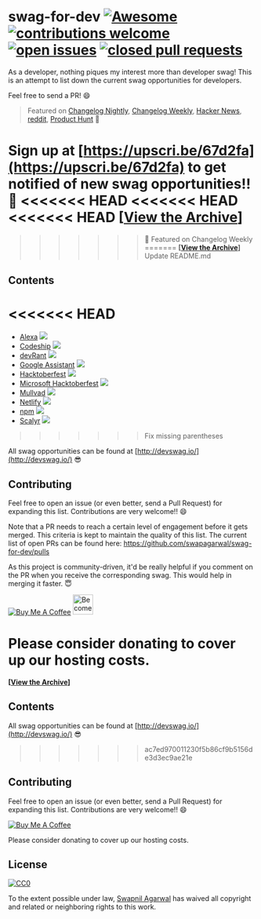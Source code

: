 # swag-for-dev [![Awesome](https://awesome.re/badge-flat.svg)](https://awesome.re) [![contributions welcome](https://img.shields.io/badge/contributions-welcome-brightgreen.svg)](https://github.com/swapagarwal/swag-for-dev/fork) [![open issues](https://img.shields.io/github/issues/swapagarwal/swag-for-dev.svg)](https://github.com/swapagarwal/swag-for-dev/issues?q=is%3Aopen+is%3Aissue) [![closed pull requests](https://img.shields.io/github/issues-pr-closed/swapagarwal/swag-for-dev.svg)](https://github.com/swapagarwal/swag-for-dev/pulls?q=is%3Apr+is%3Aclosed)

As a developer, nothing piques my interest more than developer swag! This is an attempt to list down the current swag opportunities for developers.

Feel free to send a PR! 😄

> Featured on [Changelog Nightly](http://nightly.changelog.com/2018/02/18/), [Changelog Weekly](http://email.changelog.com/t/t-675F8F9C3E9A6D8E2540EF23F30FEDED), [Hacker News](https://news.ycombinator.com/item?id=16407484), [reddit](https://www.reddit.com/r/coolgithubprojects/comments/7ygd5n/as_a_developer_nothing_piques_my_interest_as_much/), [Product Hunt](https://www.producthunt.com/posts/swag-for-dev) 🦄

Sign up at [https://upscri.be/67d2fa](https://upscri.be/67d2fa) to get notified of new swag opportunities!! 💯
<<<<<<< HEAD
<<<<<<< HEAD
<<<<<<< HEAD
**[[View the Archive](https://us17.campaign-archive.com/home?u=87012cca117582a64dec3ca39&id=212af2e954)]**
=======
>>>>>>> 🦄 Featured on Changelog Weekly
=======
**[[View the Archive](https://us17.campaign-archive.com/home?u=87012cca117582a64dec3ca39&id=212af2e954)]**
>>>>>>> Update README.md

## Contents
<<<<<<< HEAD
=======
- [Alexa](#alexa-) ![](https://img.shields.io/badge/difficulty-hard-red.svg)
- [Codeship](#codeship-) ![](https://img.shields.io/badge/difficulty-medium-yellow.svg)
- [devRant](#devrant-) ![](https://img.shields.io/badge/difficulty-medium-yellow.svg)
- [Google Assistant](#google-assistant-) ![](https://img.shields.io/badge/difficulty-hard-red.svg)
- [Hacktoberfest](#hacktoberfest-) ![](https://img.shields.io/badge/difficulty-hard-red.svg)
- [Microsoft Hacktoberfest](#microsoft-hacktoberfest-) ![](https://img.shields.io/badge/difficulty-medium-yellow.svg)
- [Mullvad](#mullvad-) ![](https://img.shields.io/badge/difficulty-easy-green.svg)
- [Netlify](#netlify-) ![](https://img.shields.io/badge/difficulty-easy-green.svg)
- [npm](#npm-) ![](https://img.shields.io/badge/difficulty-hard-red.svg)
- [Scalyr](#scalyr) ![](https://img.shields.io/badge/difficulty-medium-yellow.svg)
>>>>>>> Fix missing parentheses

All swag opportunities can be found at [http://devswag.io/](http://devswag.io/) 😎

## Contributing

Feel free to open an issue (or even better, send a Pull Request) for expanding this list. Contributions are very welcome!! 😄

Note that a PR needs to reach a certain level of engagement before it gets merged. This criteria is kept to maintain the quality of this list. The current list of open PRs can be found here: https://github.com/swapagarwal/swag-for-dev/pulls

As this project is community-driven, it'd be really helpful if you comment on the PR when you receive the corresponding swag. This would help in merging it faster. 😇

<a href="https://www.buymeacoffee.com/swap" target="_blank"><img src="https://www.buymeacoffee.com/assets/img/custom_images/orange_img.png" alt="Buy Me A Coffee" style="height: auto !important;width: auto !important;" ></a>
<a href="https://www.patreon.com/bePatron?u=7999565" target="_blank"><img src="https://c5.patreon.com/external/logo/become_a_patron_button.png" alt="Become a Patron!" height="41"></a>

Please consider donating to cover up our hosting costs.
=======
**[[View the Archive](https://us17.campaign-archive.com/home?u=87012cca117582a64dec3ca39&id=212af2e954)]**

## Contents

All swag opportunities can be found at [http://devswag.io/](http://devswag.io/) 😎
>>>>>>> ac7ed970011230f5b86cf9b5156de3d3ec9ae21e

## Contributing

Feel free to open an issue (or even better, send a Pull Request) for expanding this list. Contributions are very welcome!! 😄

<a href="https://www.buymeacoffee.com/swap" target="_blank"><img src="https://www.buymeacoffee.com/assets/img/custom_images/orange_img.png" alt="Buy Me A Coffee" style="height: auto !important;width: auto !important;" ></a>

Please consider donating to cover up our hosting costs.

## License

[![CC0](http://mirrors.creativecommons.org/presskit/buttons/88x31/svg/cc-zero.svg)](https://creativecommons.org/publicdomain/zero/1.0/)

To the extent possible under law, [Swapnil Agarwal](http://swapnil.net) has waived all copyright and related or neighboring rights to this work.
